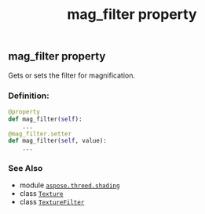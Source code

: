 ﻿---
title: mag_filter property
second_title: Aspose.3D for Python via .NET API References
description: 
type: docs
weight: 150
url: /python-net/aspose.threed.shading/texture/mag_filter/
is_root: false
---

## mag_filter property


Gets or sets the filter for magnification.
### Definition:
```python
@property
def mag_filter(self):
    ...
@mag_filter.setter
def mag_filter(self, value):
    ...
```

### See Also
* module [`aspose.threed.shading`](../../)
* class [`Texture`](/3d/python-net/aspose.threed.shading/texture)
* class [`TextureFilter`](/3d/python-net/aspose.threed.shading/texturefilter)
